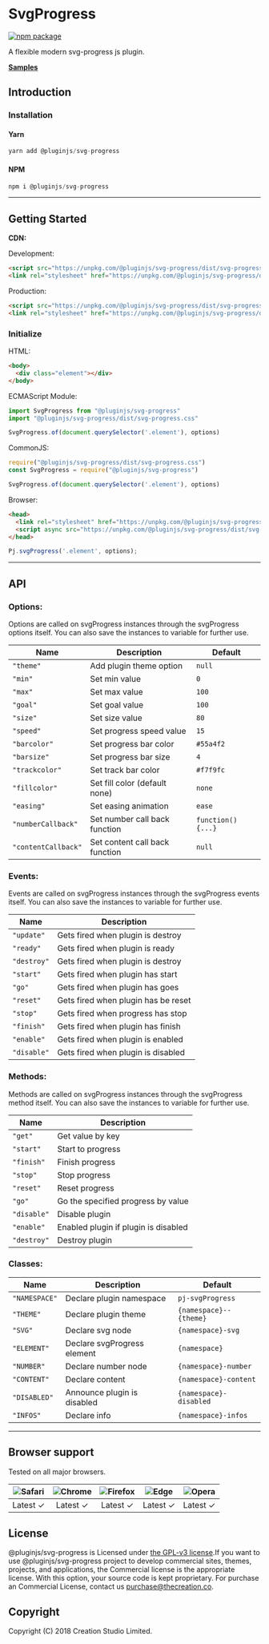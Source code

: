# SvgProgress
[![npm package](https://img.shields.io/npm/v/@pluginjs/svg-progress.svg)](https://www.npmjs.com/package/@pluginjs/svg-progress)

A flexible modern svg-progress js plugin.

**[Samples](https://codesandbox.io/s/github/pluginjs/plugin.js/tree/master/modules/svgProgress/samples)**

## Introduction
### Installation

#### Yarn
```javascript
yarn add @pluginjs/svg-progress
```
#### NPM
```javascript
npm i @pluginjs/svg-progress
```
---

## Getting Started

**CDN:**

Development:
```html
<script src="https://unpkg.com/@pluginjs/svg-progress/dist/svg-progress.js"></script>
<link rel="stylesheet" href="https://unpkg.com/@pluginjs/svg-progress/dist/svg-progress.css">
```
Production:
```html
<script src="https://unpkg.com/@pluginjs/svg-progress/dist/svg-progress.min.js"></script>
<link rel="stylesheet" href="https://unpkg.com/@pluginjs/svg-progress/dist/svg-progress.min.css">
```

### Initialize
HTML:
```html
<body>
  <div class="element"></div>
</body>
```
ECMAScript Module:
```javascript
import SvgProgress from "@pluginjs/svg-progress"
import "@pluginjs/svg-progress/dist/svg-progress.css"

SvgProgress.of(document.querySelector('.element'), options)
```
CommonJS:
```javascript
require("@pluginjs/svg-progress/dist/svg-progress.css")
const SvgProgress = require("@pluginjs/svg-progress")

SvgProgress.of(document.querySelector('.element'), options)
```
Browser:
```html
<head>
  <link rel="stylesheet" href="https://unpkg.com/@pluginjs/svg-progress/dist/svg-progress.css">
  <script async src="https://unpkg.com/@pluginjs/svg-progress/dist/svg-progress.js"></script>
</head>
```
```javascript
Pj.svgProgress('.element', options);
```
---
## API

### Options:
Options are called on svgProgress instances through the svgProgress options itself.
You can also save the instances to variable for further use.

Name | Description | Default
-----|--------------|-----
`"theme"` | Add plugin theme option | `null`
`"min"` | Set min value | `0`
`"max"` | Set max value | `100`
`"goal"` | Set goal value | `100`
`"size"` | Set size value | `80`
`"speed"` | Set progress speed value | `15`
`"barcolor"` | Set progress bar color | `#55a4f2`
`"barsize"` | Set progress bar size | `4`
`"trackcolor"` | Set track bar color | `#f7f9fc`
`"fillcolor"` | Set fill color (default none) | `none`
`"easing"` | Set easing animation | `ease`
`"numberCallback"` | Set number call back function | `function() {...}`
`"contentCallback"` | Set content call back function | `null`

### Events:
Events are called on svgProgress instances through the svgProgress events itself.
You can also save the instances to variable for further use.

Name | Description
-----|-----
`"update"` | Gets fired when plugin is destroy
`"ready"` | Gets fired when plugin is ready
`"destroy"` | Gets fired when plugin is destroy
`"start"` | Gets fired when plugin has start
`"go"` | Gets fired when plugin has goes
`"reset"` | Gets fired when plugin has be reset
`"stop"` | Gets fired when progress has stop
`"finish"` | Gets fired when plugin has finish
`"enable"` | Gets fired when plugin is enabled
`"disable"` | Gets fired when plugin is disabled


### Methods:
Methods are called on svgProgress instances through the svgProgress method itself.
You can also save the instances to variable for further use.

Name | Description
-----|-----
`"get"` | Get value by key
`"start"` | Start to progress
`"finish"` | Finish progress
`"stop"` | Stop progress
`"reset"` | Reset progress
`"go"` | Go the specified progress by value
`"disable"` | Disable plugin
`"enable"` | Enabled plugin if plugin is disabled
`"destroy"` | Destroy plugin


### Classes:
Name | Description | Default
-----|------|------
`"NAMESPACE"` | Declare plugin namespace | `pj-svgProgress`
`"THEME"` | Declare plugin theme | `{namespace}--{theme}`
`"SVG"` | Declare svg node | `{namespace}-svg`
`"ELEMENT"` | Declare svgProgress element | `{namespace}`
`"NUMBER"` | Declare number node | `{namespace}-number`
`"CONTENT"` | Declare content | `{namespace}-content`
`"DISABLED"` | Announce plugin is disabled | `{namespace}-disabled`
`"INFOS"` | Declare info | `{namespace}-infos`



---

## Browser support

Tested on all major browsers.

| <img src="https://raw.githubusercontent.com/alrra/browser-logos/master/src/safari/safari_32x32.png" alt="Safari"> | <img src="https://raw.githubusercontent.com/alrra/browser-logos/master/src/chrome/chrome_32x32.png" alt="Chrome"> | <img src="https://raw.githubusercontent.com/alrra/browser-logos/master/src/firefox/firefox_32x32.png" alt="Firefox"> | <img src="https://raw.githubusercontent.com/alrra/browser-logos/master/src/edge/edge_32x32.png" alt="Edge"> | <img src="https://raw.githubusercontent.com/alrra/browser-logos/master/src/opera/opera_32x32.png" alt="Opera"> |
|:--:|:--:|:--:|:--:|:--:|
| Latest ✓ | Latest ✓ | Latest ✓ | Latest ✓ | Latest ✓ |

## License
@pluginjs/svg-progress is Licensed under [the GPL-v3 license](LICENSE).If you want to use @pluginjs/svg-progress project to develop commercial sites, themes, projects, and applications, the Commercial license is the appropriate license. With this option, your source code is kept proprietary. For purchase an Commercial License, contact us purchase@thecreation.co.

## Copyright
Copyright (C) 2018 Creation Studio Limited.